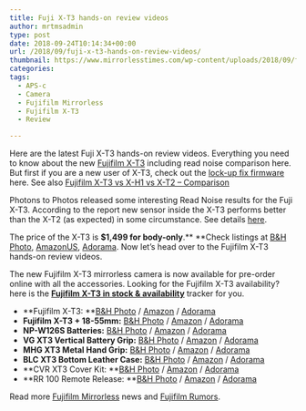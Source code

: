 ```yaml
---
title: Fuji X-T3 hands-on review videos
author: mrtmsadmin
type: post
date: 2018-09-24T10:14:34+00:00
url: /2018/09/fuji-x-t3-hands-on-review-videos/
thumbnail: https://www.mirrorlesstimes.com/wp-content/uploads/2018/09/fujifilm-x-t3-front-side.jpg
categories:
tags:
  - APS-c
  - Camera
  - Fujifilm Mirrorless
  - Fujifilm X-T3
  - Review

---
```

Here are the latest Fuji X-T3 hands-on review videos. Everything you need to know about the new <a href="https://www.mirrorlesstimes.com/tags/fujifilm-x-t3/" target="_blank" rel="noopener">Fujifilm X-T3</a> including read noise comparison here. But first if you are a new user of X-T3, check out the <a href="https://www.dailycameranews.com/2018/09/fujifilm-x-t3-firmware-update-1-01-released-to-fix-lockup-issue/" target="_blank" rel="noopener">lock-up fix firmware</a> here. See also [Fujifilm X-T3 vs X-H1 vs X-T2 – Comparison][1]

Photons to Photos released some interesting Read Noise results for the Fuji X-T3. According to the report new sensor inside the X-T3 performs better than the X-T2 (as expected) in some circumstance. See details <a href="http://www.photonstophotos.net/Charts/RN_ADU.htm#FujiFilm%20X-T2_14,FujiFilm%20X-T3_14,FujiFilm%20X-T3[ES]_14" target="_blank" rel="noopener">here</a>.

The price of the X-T3 is **$1,499 for body-only**.** **Check listings at <a href="https://www.bhphotovideo.com/c/search?Ntt=Fujifilm%20X-T3&N=0&InitialSearch=yes&sts=ma&Top+Nav-Search=&BI=20175&KBID=14249" target="_blank" rel="follow external noopener noreferrer" data-wpel-link="external">B&H Photo</a>, <a href="https://www.amazon.com/Fujifilm-X-T3-Mirrorless-Digital-Body/dp/B07H49QWN4/?tag=daicamnew-20" target="_blank" rel="follow external noopener noreferrer" data-wpel-link="external" data-amzn-asin="B07H49QWN4">AmazonUS</a>, <a href="https://adorama.evyy.net/c/63923/51926/1036?u=https%3A%2F%2Fwww.adorama.com%2Fifjxt3b.html" target="_blank" rel="follow external noopener noreferrer" data-wpel-link="external">Adorama</a>. Now let’s head over to the Fujifilm X-T3 hands-on review videos.<!--more-->

The new Fujifilm X-T3 mirrorless camera is now available for pre-order online with all the accessories. Looking for the Fujifilm X-T3 availability? here is the [**Fujifilm X-T3 in stock & availability**][2] tracker for you.

  * **Fujifilm X-T3: **<a href="https://www.bhphotovideo.com/c/product/1433839-REG/fujifilm_16588509_x_t3_mirrorless_digital_camera.html/BI/20175/KBID/14249/" target="_blank" rel="noopener">B&H Photo</a> / <a href="https://www.amazon.com/Fujifilm-X-T3-Mirrorless-Digital-Body/dp/B07H49QWN4/?tag=daicamnew-20" target="_blank" rel="noopener" data-amzn-asin="B07H49QWN4">Amazon</a> / <a class="broken_link" href="https://www.adorama.com/ifjxt3b.html?KBID=68292" target="_blank" rel="noopener">Adorama</a>
  * **Fujifilm X-T3 + 18-55mm:** <a href="https://www.bhphotovideo.com/c/product/1433841-REG/fujifilm_16588640_x_t3_mirrorless_digital_camera.html/BI/20175/KBID/14249/" target="_blank" rel="noopener">B&H Photo</a> / <a href="https://www.amazon.com/Fujifilm-X-T3-Mirrorless-Lens-Kit/dp/B07H3PLXZ3/?tag=daicamnew-20" target="_blank" rel="noopener" data-amzn-asin="B07H3PLXZ3">Amazon</a> / <a class="broken_link" href="https://www.adorama.com/ifjxt3bk.html?KBID=68292" target="_blank" rel="noopener">Adorama</a>
  * **NP-W126S Batteries:** <a href="https://www.bhphotovideo.com/c/product/1263624-REG/fujifilm_16528470_np_w126s_li_ion_battery_pack.html/BI/20175/KBID/14249/" target="_blank" rel="noopener">B&H Photo</a> / <a href="https://www.amazon.com/Fujifilm-Rechargeable-Lithium-Ion-Battery-NP-W126S/dp/B01I4RNPQ6/?tag=daicamnew-20" target="_blank" rel="noopener" data-amzn-asin="B01I4RNPQ6">Amazon</a> / <a class="broken_link" href="https://www.adorama.com/ifjnpw126s.html?KBID=68292" target="_blank" rel="noopener">Adorama</a>
  * **VG XT3 Vertical Battery Grip:** <a href="https://www.bhphotovideo.com/c/product/1433843-REG/fujifilm_16588781_vg_xt3_vertical_battery_grip.html/BI/20175/KBID/14249/" target="_blank" rel="noopener">B&H Photo</a> / <a href="https://www.amazon.com/Fujifilm-VG-XT3-Vertical-Battery-Grip/dp/B07H3Y9CK2/?tag=daicamnew-20" target="_blank" rel="noopener" data-amzn-asin="B07H3Y9CK2">Amazon</a> / <a class="broken_link" href="https://www.adorama.com/ifjvgxt3.html?KBID=68292" target="_blank" rel="noopener">Adorama</a>
  * **MHG XT3 Metal Hand Grip:** <a href="https://www.bhphotovideo.com/c/product/1433845-REG/fujifilm_16588884_mhg_xt3_metal_hand_grip.html/BI/20175/KBID/14249/" target="_blank" rel="noopener">B&H Photo</a> / <a href="https://www.amazon.com/Fujifilm-MHG-XT3-Metal-Hand-Grip/dp/B07H3WGYCN/?tag=daicamnew-20" target="_blank" rel="noopener" data-amzn-asin="B07H3WGYCN">Amazon</a> / <a class="broken_link" href="https://www.adorama.com/ifjmhgxt3.html?KBID=68292" target="_blank" rel="noopener">Adorama</a>
  * **BLC XT3 Bottom Leather Case:** <a href="https://www.bhphotovideo.com/c/product/1433844-REG/fujifilm_16588860_blc_xt3_bottom_leather_case.html/BI/20175/KBID/14249/" target="_blank" rel="noopener">B&H Photo</a> / <a href="https://www.amazon.com/Fujifilm-BLC-XT3-Bottom-Leather-Case/dp/B07H46LZT2/?tag=daicamnew-20" target="_blank" rel="noopener" data-amzn-asin="B07H46LZT2">Amazon</a> / <a class="broken_link" href="https://www.adorama.com/ifjcsbxt3.html?KBID=68292" target="_blank" rel="noopener">Adorama</a>
  * **CVR XT3 Cover Kit: **<a href="https://www.bhphotovideo.com/c/product/1433846-REG/fujifilm_16588901_cvr_xt3_cover_kit.html/BI/20175/KBID/14249/" target="_blank" rel="noopener">B&H Photo</a> / <a href="https://www.amazon.com/Fujifilm-CVR-XT3-Cover-Kit/dp/B07H3PM2M4/?tag=daicamnew-20" target="_blank" rel="noopener" data-amzn-asin="B07H3PM2M4">Amazon</a> / <a class="broken_link" href="https://www.adorama.com/ifjcvrxt3.html?KBID=68292" target="_blank" rel="noopener">Adorama</a>
  * **RR 100 Remote Release: **<a href="https://www.bhphotovideo.com/c/product/1433847-REG/fujifilm_16588913_rr_100_remote_release.html/BI/20175/KBID/14249/" target="_blank" rel="noopener">B&H Photo</a> / <a href="https://www.amazon.com/Fujifilm-Remote-Release-Black-RR-100/dp/B07H3JLBHG/?tag=daicamnew-20" target="_blank" rel="noopener" data-amzn-asin="B07H3JLBHG">Amazon</a> / <a class="broken_link" href="https://www.adorama.com/ifjrr100.html?KBID=68292" target="_blank" rel="noopener">Adorama</a>























Read more [Fujifilm Mirrorless][3] news and <a href="https://www.dailycameranews.com/tag/fujifilm-rumors/" target="_blank" rel="noopener">Fujifilm Rumors</a>.

 [1]: https://www.dailycameranews.com/2018/09/fujifilm-x-t3-vs-x-h1-vs-x-t2-comparison/
 [2]: https://www.mirrorlesstimes.com/2018/09/fujifilm-x-t3-in-stock-availability-tracker/
 [3]: https://www.mirrorlesstimes.com/tags/fujifilm-mirrorless/